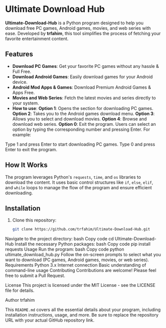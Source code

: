 # Ultimate Download Hub

**Ultimate-Download-Hub** is a Python program designed to help you download free PC games, Android games, movies, and web series with ease. Developed by **trfahim**, this tool simplifies the process of fetching your favorite entertainment content.

## Features

- **Download PC Games**: Get your favorite PC games without any hassle & Full Free.
- **Download Android Games**: Easily download games for your Android device.
- **Android Mod Apps & Games**: Download Premium Android Games & Apps Free.
- **Movies and Web Series**: Fetch the latest movies and series directly to your system.
- **How to use**:
**Option 1**: Opens the section for downloading PC games.
**Option 2**: Takes you to the Android games download menu.
**Option 3**: Allows you to select and download movies.
**Option 4**: Browse and download web series.
**Option 0**: Exit the program.
Users can select an option by typing the corresponding number and pressing Enter. For example:

Type 1 and press Enter to start downloading PC games.
Type 0 and press Enter to exit the program.

## How It Works

The program leverages Python's `requests`, `time`, and `os` libraries to download the content. It uses basic control structures like `if`, `else`, `elif`, and `while` loops to manage the flow of the program and ensure efficient downloading.

## Installation

1. Clone this repository:
   ```bash
   git clone https://github.com/trfahim/Ultimate-Download-Hub.git
Navigate to the project directory:
bash
Copy code
cd Ultimate-Download-Hub
Install the necessary Python packages:
bash
Copy code
pip install requests
Usage
Run the program:
bash
Copy code
python ultimate_download_hub.py
Follow the on-screen prompts to select what you want to download (PC games, Android games, movies, or web series).
Requirements
Python 3.x
Internet connection
Basic understanding of command-line usage
Contributing
Contributions are welcome! Please feel free to submit a Pull Request.

License
This project is licensed under the MIT License - see the LICENSE file for details.

Author
trfahim


This `README.md` covers all the essential details about your program, including installation instructions, usage, and more. Be sure to replace the repository URL with your actual GitHub repository link.
